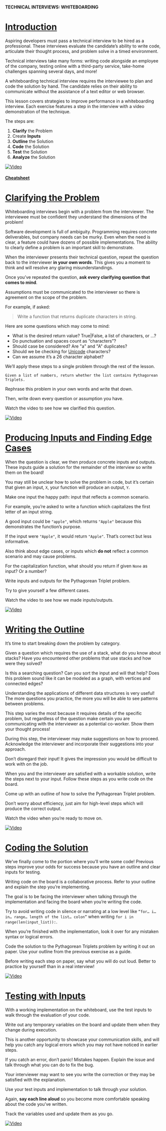 #### TECHNICAL INTERVIEWS: WHITEBOARDING

# [Introduction](https://www.codecademy.com/courses/technical-interview-practice-python/lessons/technical-interview-wb/exercises/technical-interview-wb-intro)

Aspiring developers must pass a technical interview to be hired as a professional. 
These interviews evaluate the candidate’s ability to write code, articulate their thought process, and problem solve in a timed environment.

Technical interviews take many forms: 
writing code alongside an employee of the company, 
testing online with a third-party service, 
take-home challenges spanning several days, 
and more!

A whiteboarding technical interview requires the interviewee to plan and code the solution by hand. 
The candidate relies on their ability to communicate without the assistance of a text editor or web browser.

This lesson covers strategies to improve performance in a whiteboarding interview. 
Each exercise features a step in the interview with a video demonstration of the technique.

The steps are:
1. **Clarify** the Problem
2. Create **Inputs**
3. **Outline** the Solution
4. **Code** the Solution
5. **Test** the Solution
6. **Analyze** the Solution

[![Video](https://img.youtube.com/vi/SgAVxPV9JVk/0.jpg)](https://www.youtube.com/watch?v=SgAVxPV9JVk)


#### [Cheatsheet](https://www.codecademy.com/learn/technical-interview-practice-python/modules/technical-interviews-whiteboarding/cheatsheet)

# [Clarifying the Problem](https://www.codecademy.com/courses/technical-interview-practice-python/lessons/technical-interview-wb/exercises/technical-interview-wb-clarify)

Whiteboarding interviews begin with a problem from the interviewer. 
The interviewee must be confident they understand the dimensions of the problem!

Software development is full of ambiguity. 
Programming requires concrete deliverables, but company needs can be murky. 
Even when the need is clear, a feature could have dozens of possible implementations. 
The ability to clearly define a problem is an important skill to demonstrate.

When the interviewer presents their technical question, repeat the question back to the interviewer **in your own words**. 
This gives you a moment to think and will resolve any glaring misunderstandings.

Once you’ve repeated the question, **ask every clarifying question that comes to mind**.

Assumptions must be communicated to the interviewer so there is agreement on the scope of the problem.

For example, if asked:
> Write a function that returns duplicate characters in string.

Here are some questions which may come to mind:
* What is the desired return value? True|False, a list of characters, or …?
* Do punctuation and spaces count as “characters”?
* Should case be considered? Are "a" and "A" duplicates?
* Should we be checking for [Unicode](https://en.wikipedia.org/wiki/Unicode) characters?
* Can we assume it’s a 26 character alphabet?

We’ll apply these steps to a single problem through the rest of the lesson.
```
Given a list of numbers, return whether the list contains Pythagorean Triplets.
```
Rephrase this problem in your own words and write that down.

Then, write down every question or assumption you have.

Watch the video to see how we clarified this question.

[![Video](https://img.youtube.com/vi/xzYgM0eIauA/0.jpg)](https://www.youtube.com/watch?v=xzYgM0eIauA)

# [Producing Inputs and Finding Edge Cases](https://www.codecademy.com/courses/technical-interview-practice-python/lessons/technical-interview-wb/exercises/technical-interview-wb-input)

When the question is clear, we then produce concrete inputs and outputs. 
These inputs guide a solution for the remainder of the interview so write them on the board!

You may still be unclear how to solve the problem in code, but it’s certain that given an input, `X`, your function will produce an output, `Y`.

Make one input the happy path: input that reflects a common scenario.

For example, you’re asked to write a function which capitalizes the first letter of an input string.

A good input could be `"apple"`, which returns `"Apple"` because this demonstrates the function’s purpose.

If the input were `"Apple"`, it would return `"Apple"`. 
That’s correct but less informative.

Also think about edge cases, or inputs which **do not** reflect a common scenario and may cause problems.

For the capitalization function, what should you return if given `None` as input? 
Or a number?

Write inputs and outputs for the Pythagorean Triplet problem.

Try to give yourself a few different cases.

Watch the video to see how we made inputs/outputs.

[![Video](https://img.youtube.com/vi/tccfJmGM0XI/0.jpg)](https://www.youtube.com/watch?v=tccfJmGM0XI)

# [Writing the Outline](https://www.codecademy.com/courses/technical-interview-practice-python/lessons/technical-interview-wb/exercises/technical-interview-wb-outline)

It’s time to start breaking down the problem by category.

Given a question which requires the use of a stack, what do you know about stacks? 
Have you encountered other problems that use stacks and how were they solved?

Is this a searching question? 
Can you sort the input and will that help? 
Does this problem sound like it can be modeled as a graph, with vertices and connected edges?

Understanding the applications of different data structures is very useful! 
The more questions you practice, the more you will be able to see patterns between problems.

This step varies the most because it requires details of the specific problem, but regardless of the question make certain you are communicating with the interviewer as a potential co-worker. 
Show them your thought process!

During this step, the interviewer may make suggestions on how to proceed. 
Acknowledge the interviewer and incorporate their suggestions into your approach.

Don’t disregard their input! 
It gives the impression you would be difficult to work with on the job.

When you and the interviewer are satisfied with a workable solution, write the steps next to your input. 
Follow these steps as you write code on the board.

Come up with an outline of how to solve the Pythagorean Triplet problem.

Don’t worry about efficiency, just aim for high-level steps which will produce the correct output.

Watch the video when you’re ready to move on.

[![Video](https://img.youtube.com/vi/yt-YB_9ZHUE/0.jpg)](https://www.youtube.com/watch?v=yt-YB_9ZHUE)

# [Coding the Solution](https://www.codecademy.com/courses/technical-interview-practice-python/lessons/technical-interview-wb/exercises/technical-interview-wb-code)

We’ve finally come to the portion where you’ll write some code! 
Previous steps improve your odds for success because you have an outline and clear inputs for testing.

Writing code on the board is a collaborative process. 
Refer to your outline and explain the step you’re implementing.

The goal is to be facing the interviewer when talking through the implementation and facing the board when you’re writing the code.

Try to avoid writing code in silence or narrating at a low level like `“for… i… in… range… length of the list… colon”` when writing `for i in range(len(input_list)):`.

When you’re finished with the implementation, look it over for any mistaken syntax or logical errors.

Code the solution to the Pythagorean Triplets problem by writing it out on paper. 
Use your outline from the previous exercise as a guide.

Before writing each step on paper, say what you will do out loud. 
Better to practice by yourself than in a real interview!

[![Video](https://img.youtube.com/vi/hwoGhge9y5I/0.jpg)](https://www.youtube.com/watch?v=hwoGhge9y5I)

# [Testing with Inputs](https://www.codecademy.com/courses/technical-interview-practice-python/lessons/technical-interview-wb/exercises/technical-interview-wb-test)

With a working implementation on the whiteboard, use the test inputs to walk through the evaluation of your code.

Write out any temporary variables on the board and update them when they change during execution.

This is another opportunity to showcase your communication skills, and will help you catch any logical errors which you may not have noticed in earlier steps.

If you catch an error, don’t panic! 
Mistakes happen. 
Explain the issue and talk through what you can do to fix the bug.

Your interviewer may want to see you write the correction or they may be satisfied with the explanation.

Use your test inputs and implementation to talk through your solution.

Again, **say each line aloud** so you become more comfortable speaking about the code you’ve written.

Track the variables used and update them as you go.

[![Video](https://img.youtube.com/vi/qZpIz_lmp4Q/0.jpg)](https://www.youtube.com/watch?v=qZpIz_lmp4Q)










